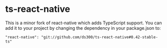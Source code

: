 # ts-react-native

This is a minor fork of react-native which adds TypeScript support. You can add it to your project
by changing the dependency in your package.json to:

    "react-native": "git://github.com/ds300/ts-react-native#0.42-stable-ts"

